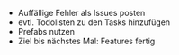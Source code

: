 - Auffällige Fehler als Issues posten
- evtl. Todolisten zu den Tasks hinzufügen
- Prefabs nutzen
- Ziel bis nächstes Mal: Features fertig
